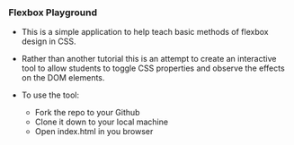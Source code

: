 ### Flexbox Playground

- This is a simple application to help teach basic
  methods of flexbox design in CSS. 

- Rather than another tutorial this is an attempt
  to create an interactive tool to allow students
  to toggle CSS properties and observe the effects
  on the DOM elements.

- To use the tool:
  - Fork the repo to your Github
  - Clone it down to your local machine
  - Open index.html in you browser





